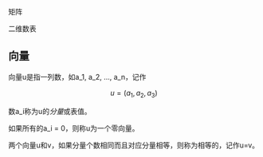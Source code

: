 
矩阵

二维数表

## 向量

向量u是指一列数，如a_1, a_2, ..., a_n，记作

$$
u = (a_1, a_2, a_3)
$$

数a_i称为u的*分量*或表值。

如果所有的a_i = 0，则称u为一个零向量。

两个向量u和v，如果分量个数相同而且对应分量相等，则称为相等的，记作u=v。
